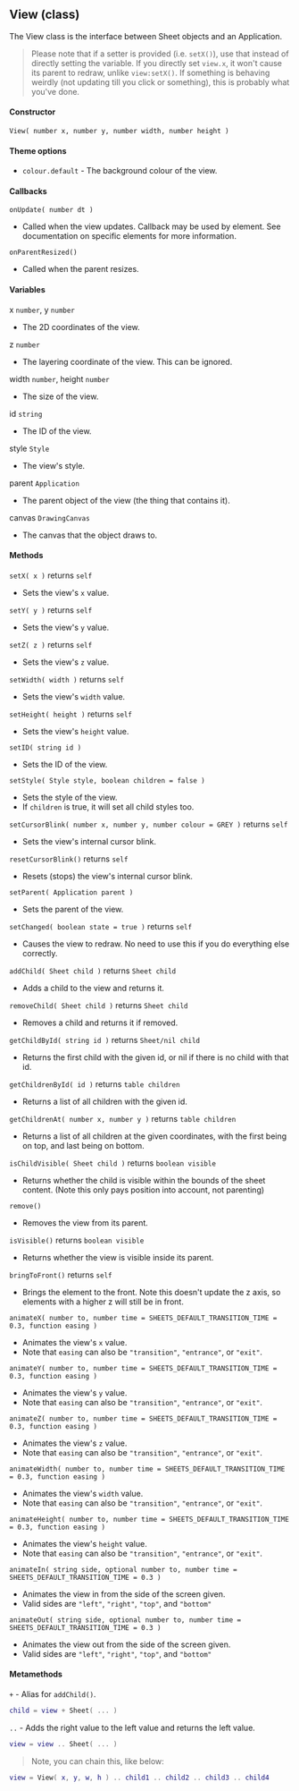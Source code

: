 
## View (class)

The View class is the interface between Sheet objects and an Application.

> Please note that if a setter is provided (i.e. `setX()`), use that instead of directly setting the variable.
> If you directly set `view.x`, it won't cause its parent to redraw, unlike `view:setX()`.
> If something is behaving weirdly (not updating till you click or something), this is probably what you've done.

#### Constructor

`View( number x, number y, number width, number height )`

#### Theme options

- `colour.default` - The background colour of the view.

#### Callbacks

`onUpdate( number dt )`

- Called when the view updates. Callback may be used by element. See documentation on specific elements for more information.

`onParentResized()`

- Called when the parent resizes.

#### Variables

x `number`, y `number`

- The 2D coordinates of the view.

z `number`

- The layering coordinate of the view. This can be ignored.

width `number`, height `number`

- The size of the view.

id `string`

- The ID of the view.

style `Style`

- The view's style.

parent `Application`

- The parent object of the view (the thing that contains it).

canvas `DrawingCanvas`

- The canvas that the object draws to.

#### Methods

`setX( x )` returns `self`

- Sets the view's `x` value.

`setY( y )` returns `self`

- Sets the view's `y` value.

`setZ( z )` returns `self`

- Sets the view's `z` value.

`setWidth( width )` returns `self`

- Sets the view's `width` value.

`setHeight( height )` returns `self`

- Sets the view's `height` value.

`setID( string id )`

- Sets the ID of the view.

`setStyle( Style style, boolean children = false )`

- Sets the style of the view.
- If `children` is true, it will set all child styles too.

`setCursorBlink( number x, number y, number colour = GREY )` returns `self`

- Sets the view's internal cursor blink.

`resetCursorBlink()` returns `self`

- Resets (stops) the view's internal cursor blink.

`setParent( Application parent )`

- Sets the parent of the view.

`setChanged( boolean state = true )` returns `self`

- Causes the view to redraw. No need to use this if you do everything else correctly.

`addChild( Sheet child )` returns `Sheet child`

- Adds a child to the view and returns it.

`removeChild( Sheet child )` returns `Sheet child`

- Removes a child and returns it if removed.

`getChildById( string id )` returns `Sheet/nil child`

- Returns the first child with the given id, or nil if there is no child with that id.

`getChildrenById( id )` returns `table children`

- Returns a list of all children with the given id.

`getChildrenAt( number x, number y )` returns `table children`

- Returns a list of all children at the given coordinates, with the first being on top, and last being on bottom.

`isChildVisible( Sheet child )` returns `boolean visible`

- Returns whether the child is visible within the bounds of the sheet content. (Note this only pays position into account, not parenting)

`remove()`

- Removes the view from its parent.

`isVisible()` returns `boolean visible`

- Returns whether the view is visible inside its parent.

`bringToFront()` returns `self`

- Brings the element to the front. Note this doesn't update the z axis, so elements with a higher z will still be in front.

`animateX( number to, number time = SHEETS_DEFAULT_TRANSITION_TIME = 0.3, function easing )`

- Animates the view's `x` value.
- Note that `easing` can also be `"transition"`, `"entrance"`, or `"exit"`.

`animateY( number to, number time = SHEETS_DEFAULT_TRANSITION_TIME = 0.3, function easing )`

- Animates the view's `y` value.
- Note that `easing` can also be `"transition"`, `"entrance"`, or `"exit"`.

`animateZ( number to, number time = SHEETS_DEFAULT_TRANSITION_TIME = 0.3, function easing )`

- Animates the view's `z` value.
- Note that `easing` can also be `"transition"`, `"entrance"`, or `"exit"`.

`animateWidth( number to, number time = SHEETS_DEFAULT_TRANSITION_TIME = 0.3, function easing )`

- Animates the view's `width` value.
- Note that `easing` can also be `"transition"`, `"entrance"`, or `"exit"`.

`animateHeight( number to, number time = SHEETS_DEFAULT_TRANSITION_TIME = 0.3, function easing )`

- Animates the view's `height` value.
- Note that `easing` can also be `"transition"`, `"entrance"`, or `"exit"`.

`animateIn( string side, optional number to, number time = SHEETS_DEFAULT_TRANSITION_TIME = 0.3 )`

- Animates the view in from the side of the screen given.
- Valid sides are `"left"`, `"right"`, `"top"`, and `"bottom"`

`animateOut( string side, optional number to, number time = SHEETS_DEFAULT_TRANSITION_TIME = 0.3 )`

- Animates the view out from the side of the screen given.
- Valid sides are `"left"`, `"right"`, `"top"`, and `"bottom"`

#### Metamethods

`+` - Alias for `addChild()`.

```lua
child = view + Sheet( ... )
```

`..` - Adds the right value to the left value and returns the left value.

```lua
view = view .. Sheet( ... )
```

> Note, you can chain this, like below:

```lua
view = View( x, y, w, h ) .. child1 .. child2 .. child3 .. child4
```
